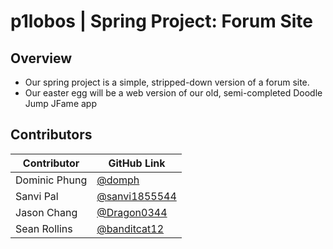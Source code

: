 # p1lobos | Spring Project: Forum Site

## Overview
- Our spring project is a simple, stripped-down version of a forum site.
- Our easter egg will be a web version of our old, semi-completed Doodle Jump JFame app

## Contributors
Contributor | GitHub Link |
----------- | ----------- |
Dominic Phung | [@domph](https://github.com/domph) |
Sanvi Pal | [@sanvi1855544](https://github.com/sanvi1855544) |
Jason Chang | [@Dragon0344](https://github.com/Dragon0344) |
Sean Rollins | [@banditcat12](https://github.com/banditcat12) |
